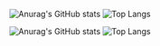 ![Anurag's GitHub stats](https://github-readme-stats.vercel.app/api?username=y-dada-dev\&rank_icon=github\&show=discussions_started,discussions_answered\&show_icons=true&include_all_commits=true\&hide=contribs&theme=dark&bg_color=00000000&hide_border=true)
![Top Langs](https://github-readme-stats.vercel.app/api/top-langs/?username=y-dada-dev\&layout=compact&langs_count=14&hide=PLpgSQL,Tex,Hack,Shell,jupyter%20notebook&theme=dark&bg_color=00000000&hide_border=true)



![Anurag's GitHub stats](https://github-readme-stats.vercel.app/api?username=y-dada-dev\&rank_icon=github\&show=discussions_started,discussions_answered\&show_icons=true&include_all_commits=true\&hide=contribs&theme=github_dark&bg_color=00000000&hide_border=true)
![Top Langs](https://github-readme-stats.vercel.app/api/top-langs/?username=y-dada-dev\&layout=compact&langs_count=14&hide=PLpgSQL,Tex,Hack,Shell,jupyter%20notebook&theme=github_dark&bg_color=00000000&hide_border=true)
